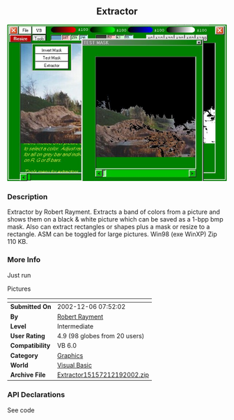﻿<div align="center">

## Extractor

<img src="PIC2002126317515934.jpg">
</div>

### Description

Extractor by Robert Rayment. Extracts a band of colors from a picture and shows them on a black & white picture which can be saved as a 1-bpp bmp mask. Also can extract rectangles or shapes plus a mask or resize to a rectangle. ASM can be toggled for large pictures. Win98 (exe WinXP) Zip 110 KB.
 
### More Info
 
Just run

Pictures


<span>             |<span>
---                |---
**Submitted On**   |2002-12-06 07:52:02
**By**             |[Robert Rayment](https://github.com/Planet-Source-Code/PSCIndex/blob/master/ByAuthor/robert-rayment.md)
**Level**          |Intermediate
**User Rating**    |4.9 (98 globes from 20 users)
**Compatibility**  |VB 6\.0
**Category**       |[Graphics](https://github.com/Planet-Source-Code/PSCIndex/blob/master/ByCategory/graphics__1-46.md)
**World**          |[Visual Basic](https://github.com/Planet-Source-Code/PSCIndex/blob/master/ByWorld/visual-basic.md)
**Archive File**   |[Extractor15157212192002\.zip](https://github.com/Planet-Source-Code/robert-rayment-extractor__1-41347/archive/master.zip)

### API Declarations

See code





